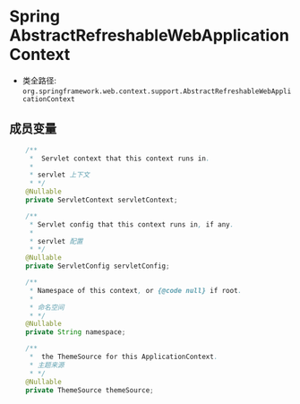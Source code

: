 # Spring AbstractRefreshableWebApplicationContext
- 类全路径: `org.springframework.web.context.support.AbstractRefreshableWebApplicationContext`


## 成员变量


```java
    /**
	 *  Servlet context that this context runs in.
	 *
	 * servlet 上下文
	 * */
	@Nullable
	private ServletContext servletContext;

	/**
	 * Servlet config that this context runs in, if any.
	 *
	 * servlet 配置
	 * */
	@Nullable
	private ServletConfig servletConfig;

	/**
	 * Namespace of this context, or {@code null} if root.
	 *
	 * 命名空间
	 * */
	@Nullable
	private String namespace;

	/**
	 *  the ThemeSource for this ApplicationContext.
	 * 主题来源
	 * */
	@Nullable
	private ThemeSource themeSource;

```